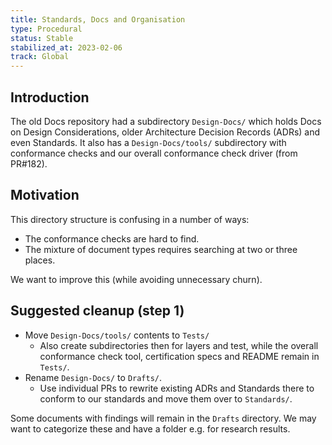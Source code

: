 ```yaml
---
title: Standards, Docs and Organisation
type: Procedural
status: Stable
stabilized_at: 2023-02-06
track: Global
---
```


## Introduction

The old Docs repository had a subdirectory `Design-Docs/` which holds Docs on
Design Considerations, older Architecture Decision Records (ADRs) and even
Standards. It also has a `Design-Docs/tools/` subdirectory with conformance
checks and our overall conformance check driver (from PR#182).

## Motivation

This directory structure is confusing in a number of ways:

- The conformance checks are hard to find.
- The mixture of document types requires searching at two or three places.

We want to improve this (while avoiding unnecessary churn).

## Suggested cleanup (step 1)

- Move `Design-Docs/tools/` contents to `Tests/`
  - Also create subdirectories then for layers and test, while the overall
    conformance check tool, certification specs and README remain in `Tests/`.
- Rename `Design-Docs/` to `Drafts/`.
  - Use individual PRs to rewrite existing ADRs and Standards there to conform
    to our standards and move them over to `Standards/`.

Some documents with findings will remain in the `Drafts` directory.
We may want to categorize these and have a folder e.g. for research results.
